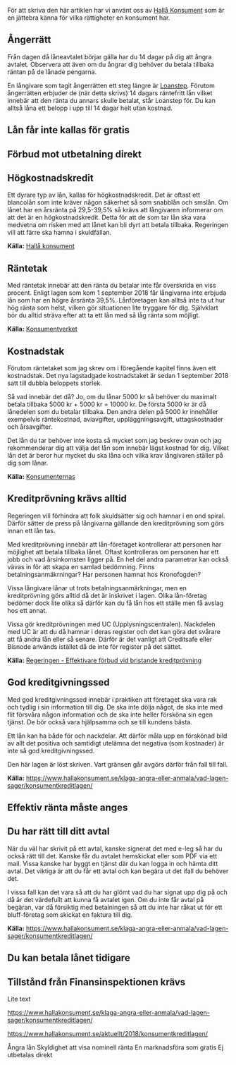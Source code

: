 För att skriva den här artiklen har vi använt oss av [Hallå Konsument](https://www.hallakonsument.se/klaga-angra-eller-anmala/vad-lagen-sager/konsumentkreditlagen/) som är en jättebra känna för vilka rättigheter en konsument har.

## Ångerrätt

Från dagen då låneavtalet börjar gälla har du 14 dagar på dig att ångra avtalet. Observera att även om du ångrar dig behöver du betala tillbaka räntan på de lånade pengarna.

En långivare som tagit ångerrätten ett steg längre är [Loanstep](loanstep). Förutom ångerrätten erbjuder de (när detta skrivs) 14 dagars räntefritt lån vilket innebär att den ränta du annars skulle betalat, står Loanstep för. Du kan alltså låna ett belopp i upp till 14 dagar helt utan kostnad.

## Lån får inte kallas för gratis

## Förbud mot utbetalning direkt

## Högkostnadskredit

Ett dyrare typ av lån, kallas för högkostnadskredit. Det är oftast ett blancolån som inte kräver någon säkerhet så som snabblån och smslån. Om lånet har en årsränta på 29,5-39,5% så krävs att långivaren informerar om att det är en högkostnadskredit. Detta för att de som tar lån ska vara medvetna om risken med att lånet kan bli dyrt att betala tillbaka. Regeringen vill att färre ska hamna i skuldfällan.

**Källa:** [Hallå konsument](https://www.hallakonsument.se/klaga-angra-eller-anmala/vad-lagen-sager/konsumentkreditlagen/)

## Räntetak

Med räntetak innebär att den ränta du betalar inte får överskrida en viss procent. Enligt lagen som kom 1 september 2018 får långivarna inte erbjuda lån som har en högre årsränta 39,5%. Lånföretagen kan alltså inte ta ut hur hög ränta som helst, vilken gör situationen lite tryggare för dig. Självklart bör du alltid sträva efter att ta ett lån med så låg ränta som möjligt.

**Källa:** [Konsumentverket](https://www.konsumentverket.se/aktuella-konsumentproblem/nyheter-och-pressmeddelanden/nyheter/2018/snabblan-far-bade-rantetak-och-kostnadstak/)

## Kostnadstak

Förutom räntetaket som jag skrev om i föregående kapitel finns även ett kostnadstak. Det nya lagstadgade kostnadstaket är sedan 1 september 2018 satt till dubbla beloppets storlek.

Så vad innebär det då? Jo, om du lånar 5000 kr så behöver du maximalt betala tillbaka 5000 kr + 5000 kr = 10000 kr. De första 5000 kr är då lånedelen som du betalar tillbaka. Den andra delen på 5000 kr innehåller exempelvis räntekostnad, aviavgifter, uppläggningsavgift, uttagskostnader och årsavgifter.

Det lån du tar behöver inte kosta så mycket som jag beskrev ovan och jag rekommenderar dig att välja det lån som innebär lägst kostnad för dig. Vilket lån det är beror hur mycket du ska låna och vilka krav långivaren ställer på dig som lånar.

**Källa:** [Konsumenternas](https://www.konsumenternas.se/aktuellt/rantetak-och-kostnadstak-for-snabblan-och-andra-hogkostnadskrediter)

## Kreditprövning krävs alltid

Regeringen vill förhindra att folk skuldsätter sig och hamnar i en ond spiral. Därför sätter de press på långivarna gällande den kreditprövning som görs innan ett lån tas.

Med kreditprövning innebär att lån-företaget kontrollerar att personen har möjlighet att betala tillbaka lånet. Oftast kontrolleras om personen har ett jobb och vad årsinkomsten ligger på. En hel del andra parametrar kan också vävas in för att skapa en samlad bedömning. Finns betalningsanmäkrningar? Har personen hamnat hos Kronofogden?

Vissa långivare lånar ut trots betalningsanmärkningar, men en kreditprövning görs alltid då det är inskrivet i lagen. Olika lån-företag bedömer dock lite olika så därför kan du få lån hos ett ställe men få avslag hos ett annat.

Vissa gör kreditprövningen med UC (Upplysningscentralen). Nackdelen med UC är att du då hamnar i deras register och det kan göra det svårare att få andra lån eller så senare. Därför är det vanligt att Creditsafe eller Bisnode används istället då de inte för register på det sättet.

**Källa:** [Regeringen - Effektivare förbud vid bristande kreditprövning](https://www.regeringen.se/pressmeddelanden/2016/03/effektivare-forbud-vid-bristande-kreditprovning/)

## God kreditgivningssed

Med god kreditgivningssed innebär i praktiken att företaget ska vara rak och tydlig i sin information till dig. De ska inte dölja något, de ska inte med flit försvåra någon information och de ska inte heller försköna sin egen tjänst. De bör också vara hjälpsamma och se till kundens bästa.

Ett lån kan ha både för och nackdelar. Att därför måla upp en förskönad bild av allt det positiva och samtidigt utelämna det negativa (som kostnader) är inte så god kreditgivningssed.

Den här lagen är löst skriven. Vart gränsen går avgörs därför från fall till fall.

**Källa:** https://www.hallakonsument.se/klaga-angra-eller-anmala/vad-lagen-sager/konsumentkreditlagen/

## Effektiv ränta måste anges

## Du har rätt till ditt avtal

När du väl har skrivit på ett avtal, kanske signerat det med e-leg så har du också rätt till det. Kanske får du avtalet hemskickat eller som PDF via ett mail. Vissa kanske har byggt en tjänst där du kan logga in och hämta ditt avtal. Det viktiga är att du får ett avtal och kan begära ut det ifall du behöver det.

I vissa fall kan det vara så att du har glömt vad du har signat upp dig på och då är det värdefullt att kunna få avtalet igen. Om du inte får avtal på begäran, var då försiktig med betalningen så att du inte har råkat ut för ett bluff-företag som skickat en faktura till dig.

**Källa:** https://www.hallakonsument.se/klaga-angra-eller-anmala/vad-lagen-sager/konsumentkreditlagen/

## Du kan betala lånet tidigare

## Tillstånd från Finansinspektionen krävs

Lite text

https://www.hallakonsument.se/klaga-angra-eller-anmala/vad-lagen-sager/konsumentkreditlagen/

https://www.hallakonsument.se/aktuellt/2018/konsumentkreditlagen/

Ångra lån
Skyldighet att visa nominell ränta
En marknadsföra som gratis
Ej utbetalas direkt